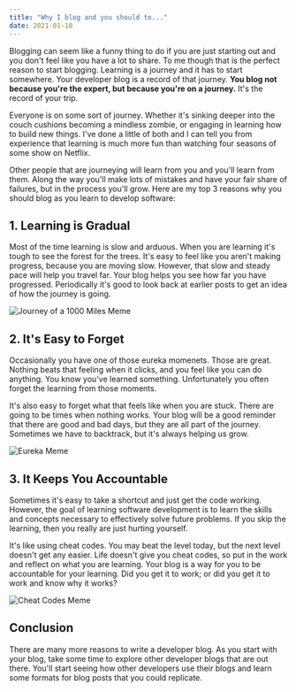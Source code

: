 ```yaml
---
title: "Why I blog and you should to..."
date: 2021-01-10
---
```


Blogging can seem like a funny thing to do if you are just starting out and you don't feel like you have a lot to share. To me though that is the perfect reason to start blogging. Learning is a journey and it has to start somewhere. Your developer blog is a record of that journey. **You blog not because you're the expert, but because you're on a journey.** It's the record of your trip.

Everyone is on some sort of journey. Whether it's sinking deeper into the couch cushions becoming a mindless zombie, or engaging in learning how to build new things. I've done a little of both and I can tell you from experience that learning is much more fun than watching four seasons of some show on Netflix.

Other people that are journeying will learn from you and you'll learn from them. Along the way you'll make lots of mistakes and have your fair share of failures, but in the process you'll grow. Here are my top 3 reasons why you should blog as you learn to develop software:

## 1. Learning is Gradual

Most of the time learning is slow and arduous. When you are learning it's tough to see the forest for the trees. It's easy to feel like you aren't making progress, because you are moving slow. However, that slow and steady pace will help you travel far. Your blog helps you see how far you have progressed. Periodically it's good to look back at earlier posts to get an idea of how the journey is going.

![Journey of a 1000 Miles Meme]({{site.url}}/assets/the-journey-of-a-thousand-miles-begins-with-a-single-step.jpg)

## 2. It's Easy to Forget

Occasionally you have one of those eureka momenets. Those are great. Nothing beats that feeling when it clicks, and you feel like you can do anything. You know you've learned something. Unfortunately you often forget the learning from those moments.

It's also easy to forget what that feels like when you are stuck. There are going to be times when nothing works. Your blog will be a good reminder that there are good and bad days, but they are all part of the journey. Sometimes we have to backtrack, but it's always helping us grow.

![Eureka Meme]({{site.url}}/assets/eurekameme.jpg)

## 3. It Keeps You Accountable

Sometimes it's easy to take a shortcut and just get the code working. However, the goal of learning software development is to learn the skills and concepts necessary to effectively solve future problems. If you skip the learning, then you really are just hurting yourself.

It's like using cheat codes. You may beat the level today, but the next level doesn't get any easier. Life doesn't give you cheat codes, so put in the work and reflect on what you are learning. Your blog is a way for you to be accountable for your learning. Did you get it to work; or did you get it to work and know why it works?

![Cheat Codes Meme]({{site.url}}/assets/cheatcodes.jpg)

## Conclusion

There are many more reasons to write a developer blog. As you start with your blog, take some time to explore other developer blogs that are out there. You'll start seeing how other developers use their blogs and learn some formats for blog posts that you could replicate.
